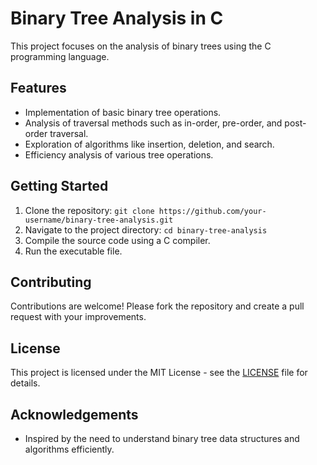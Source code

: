 # Binary Tree Analysis in C

This project focuses on the analysis of binary trees using the C programming language. 

## Features
- Implementation of basic binary tree operations.
- Analysis of traversal methods such as in-order, pre-order, and post-order traversal.
- Exploration of algorithms like insertion, deletion, and search.
- Efficiency analysis of various tree operations.

## Getting Started
1. Clone the repository: `git clone https://github.com/your-username/binary-tree-analysis.git`
2. Navigate to the project directory: `cd binary-tree-analysis`
3. Compile the source code using a C compiler.
4. Run the executable file.

## Contributing
Contributions are welcome! Please fork the repository and create a pull request with your improvements.

## License
This project is licensed under the MIT License - see the [LICENSE](LICENSE) file for details.

## Acknowledgements
- Inspired by the need to understand binary tree data structures and algorithms efficiently.
